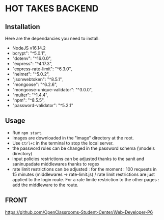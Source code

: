 # HOT TAKES BACKEND

## Installation

Here are the dependancies you need to install:

- NodeJS v16.14.2
- bcrypt": "^5.0.1",
- "dotenv": "^16.0.0",
- "express": "^4.17.3",
- "express-rate-limit": "^6.3.0",
- "helmet": "^5.0.2",
- "jsonwebtoken": "^8.5.1",
- "mongoose": "^6.2.6",
- "mongoose-unique-validator": "^3.0.0",
- "multer": "^1.4.4",
- "npm": "^8.5.5",
- "password-validator": "^5.2.1"

## Usage

- Run `npm start`.
- Images are downloaded in the "image" directory at the root.
- Use `Ctrl+C` in the terminal to stop the local server.
- the password rules can be changed in the password schema (\models directory)
- input policies restrictions can be adjusted thanks to the sanit and saninupadate middlewares thanks to regex
- rate limit restrictions can be adjusted : for the moment : 100 requests in 15 minutes (middlewares -> rate-limit.js) / rate limit restrictions are just applied to the login route. For a rate limite restriction to the other pages : add the middleware to the route.

## FRONT
https://github.com/OpenClassrooms-Student-Center/Web-Developer-P6
